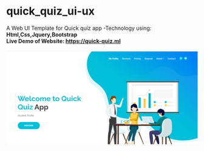 # quick_quiz_ui-ux
A Web UI Template for Quick quiz app -Technology using: <b> Html,Css,Jquery,Bootstrap<b/>
</br>
<b>Live Demo of Website:<b/>  https://quick-quiz.ml
</br></br>
<img src="main_page.png"/>
